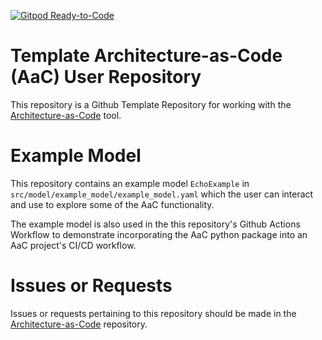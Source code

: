 [![Gitpod Ready-to-Code](https://img.shields.io/badge/Gitpod-Ready--to--Code-blue?logo=gitpod)](https://gitpod.io/from-referrer/)

# Template Architecture-as-Code (AaC) User Repository
This repository is a Github Template Repository for working with the [Architecture-as-Code](https://github.com/jondavid-black/AaC) tool.

# Example Model
This repository contains an example model `EchoExample` in `src/model/example_model/example_model.yaml` which the user can interact and use to explore some of the AaC functionality. 

The example model is also used in the this repository's Github Actions Workflow to demonstrate incorporating the AaC python package into an AaC project's CI/CD workflow.

# Issues or Requests
Issues or requests pertaining to this repository should be made in the [Architecture-as-Code](https://github.com/jondavid-black/AaC) repository.
